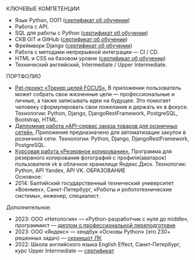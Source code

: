 КЛЮЧЕВЫЕ КОМПЕТЕНЦИИ
* Язык Python, ООП ([сертификат об обучении](https://github.com/millana4/millana4/blob/main/certificate_4_advanced_python.pdf))
* Работа с API.
* SQL для работы с Python ([сертификат об обучении](https://github.com/millana4/millana4/blob/main/certificate_3_db_for_python_dev.pdf))
* СКВ GIT и GitHub ([сертификат об обучении](https://github.com/millana4/millana4/blob/main/certificate_2_git.pdf))
* Фреймворк Django ([сертификат об обучении](https://github.com/millana4/millana4/blob/main/certificate_6_django.pdf))
* Работа с методами непрерывной интеграции — CI / CD.
* HTML и CSS на базовом уровне ([сертификат об обучении](https://github.com/millana4/millana4/blob/main/stepik_web_development_for_beginners.pdf))
* Технический английский, Intermediate / Upper Intermediate.

ПОРТФОЛИО
* [Pet-проект «Трекер целей FOCUS».](https://github.com/millana4/goal_tracker) В приложении пользователь может собрать свои жизненные цели — профессиональные и личные, а также записывать идеи на будущее. Это помогает человеку сформулировать свои пожелания и держать их в фокусе. Технологии: Python, Django, DjangoRestFramework, PostgreSQL, Bootstrap, HTML.
* [Дипломная работа «API-сервис заказа товаров для розничных сетей».](https://github.com/millana4/API-Service-for-ordering-goods-for-retail-chains) Приложение предназначено для автоматизации закупок в розничной сети. Технологии: Python, Django, DjangoRestFramework, PostgreSQL.
* [Курсовая работа «Резервное копирование».](https://github.com/millana4/Backup_from_vk_to_yandex_disk) Программа для резервного копирования фотографий с профиля(аватарок) пользователя vk в облачное хранилище Яндекс.Диск. Технологии: Python, API Yandex, API VK.
ОБРАЗОВАНИЕ\
Основное:
* 2014: Балтийский государственный технический университет «Военмех», Санкт-Петербург, «Роботы и робототехнические системы», инженер, специалист.

Дополнительное:
* 2023: ООО «Нетология» — «Python-разработчик с нуля до middle», программист — [диплом о профессиональной переподготовке](https://github.com/millana4/millana4/blob/main/%D0%BF%D1%80%D0%B8%D0%BB%D0%BE%D0%B6%D0%B5%D0%BD%D0%B8%D0%B5.jpg)
* 2023: ООО «Яндекс» — хендбук «Основы Python» (это 230+ решенных задач) — [скриншот ЛК](https://github.com/millana4/millana4/blob/main/%D1%85%D0%B5%D0%BD%D0%B4%D0%B1%D1%83%D0%BA%20%D0%AF%D0%BD%D0%B4%D0%B5%D0%BA%D1%81%D0%B0%20%D0%9E%D1%81%D0%BD%D0%BE%D0%B2%D1%8B%20Python.jpg)
* 2022: Школа английского языка English Effect, Санкт-Петербург, курс Upper Intermediate — [сертификат](https://github.com/millana4/millana4/blob/main/%D0%94%D0%B8%D0%BF%D0%BB%D0%BE%D0%BC%20%D0%922%20English%20Effect%201.jpg)

